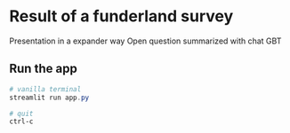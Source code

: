 
# Result of a funderland survey

Presentation in a expander way 
Open question summarized with chat GBT

## Run the app
```Powershell
# vanilla terminal
streamlit run app.py

# quit
ctrl-c
```
